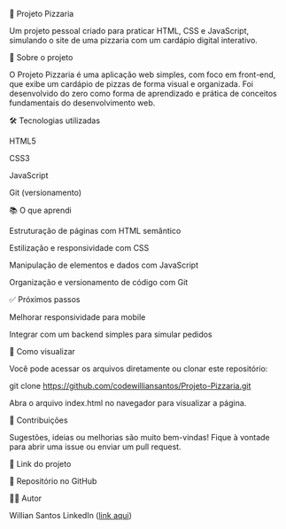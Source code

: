🍕 Projeto Pizzaria

Um projeto pessoal criado para praticar HTML, CSS e JavaScript, simulando o site de uma pizzaria com um cardápio digital interativo.

🚀 Sobre o projeto

O Projeto Pizzaria é uma aplicação web simples, com foco em front-end, que exibe um cardápio de pizzas de forma visual e organizada. Foi desenvolvido do zero como forma de aprendizado e prática de conceitos fundamentais do desenvolvimento web.

🛠️ Tecnologias utilizadas

HTML5

CSS3

JavaScript

Git (versionamento)

📚 O que aprendi

Estruturação de páginas com HTML semântico

Estilização e responsividade com CSS

Manipulação de elementos e dados com JavaScript

Organização e versionamento de código com Git

✅ Próximos passos

 Melhorar responsividade para mobile

 Integrar com um backend simples para simular pedidos

📂 Como visualizar

Você pode acessar os arquivos diretamente ou clonar este repositório:

git clone https://github.com/codewilliansantos/Projeto-Pizzaria.git


Abra o arquivo index.html no navegador para visualizar a página.

🤝 Contribuições

Sugestões, ideias ou melhorias são muito bem-vindas!
Fique à vontade para abrir uma issue ou enviar um pull request.

📎 Link do projeto

🔗 Repositório no GitHub

👨‍💻 Autor

Willian Santos
LinkedIn
 ([link aqui](https://www.linkedin.com/in/willian-r-santos/))
